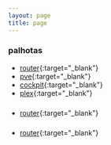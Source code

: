 ```yaml
---
layout: page
title: page
---
```


### palhotas

* [router](http://192.168.1.1){:target="_blank"}
* [pve](https://192.168.1.2:8006/){:target="_blank"}
* [cockpit](https://192.168.1.88:9090/){:target="_blank"}
* [plex](http://192.168.1.92:32400/){:target="_blank"}


###

* [router](http://192.168.1.1){:target="_blank"}


###

* [router](http://192.168.1.1){:target="_blank"}
